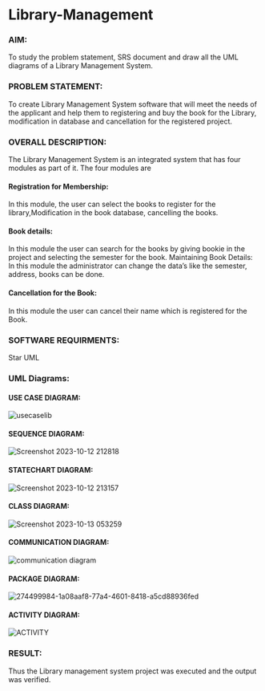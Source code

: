 # Library-Management
### AIM:
To study the problem statement, SRS document and draw all the UML diagrams of a Library Management System.
### PROBLEM STATEMENT:
To create Library Management System software that will meet the needs of the applicant
and help them to registering and buy the book for the Library, modification in database and
cancellation for the registered project.
### OVERALL DESCRIPTION:
The Library Management System is an integrated system that has four modules as part of
it. The four modules are
#### Registration for Membership:
In this module, the user can select the books to register for the library,Modification in the book
database, cancelling the books.
#### Book details:
In this module the user can search for the books by giving bookie in the project and selecting
the semester for the book.
Maintaining Book Details:
In this module the administrator can change the data’s like the semester, address, books can be
done.
#### Cancellation for the Book:
In this module the user can cancel their name which is registered for the Book.
### SOFTWARE REQUIRMENTS:
Star UML
### UML Diagrams:
#### USE CASE DIAGRAM:
![usecaselib](https://github.com/JananiSoundararajan/Library-Management/assets/119477549/5501fd5e-7042-4bae-8eda-ae7f3f685611)
#### SEQUENCE DIAGRAM:
![Screenshot 2023-10-12 212818](https://github.com/JananiSoundararajan/Library-Management/assets/119477549/9661e8a0-71f1-4edd-9014-52d0bdc51f4e)
#### STATECHART DIAGRAM:
![Screenshot 2023-10-12 213157](https://github.com/JananiSoundararajan/Library-Management/assets/119477549/a4c06019-2f4f-4e8c-a73d-338eb4b18a6c)
#### CLASS DIAGRAM:
![Screenshot 2023-10-13 053259](https://github.com/JananiSoundararajan/Library-Management/assets/119477549/f83bea62-8887-447a-8069-9cb95e95155f)
#### COMMUNICATION DIAGRAM:
![communication diagram](https://github.com/JananiSoundararajan/Library-Management/assets/119477549/2bcc64c4-4099-490a-b01e-948974d86387)
#### PACKAGE DIAGRAM:
![274499984-1a08aaf8-77a4-4601-8418-a5cd88936fed](https://github.com/JananiSoundararajan/Library-Management/assets/119477549/a3ac446a-9650-4589-bddf-6acbacd01cf2)
#### ACTIVITY DIAGRAM:
![ACTIVITY](https://github.com/JananiSoundararajan/Library-Management/assets/119477549/8dd726c9-51d4-4d47-81da-1a087b4a6e06)
### RESULT:
Thus the Library management system project was executed and the output was verified.
